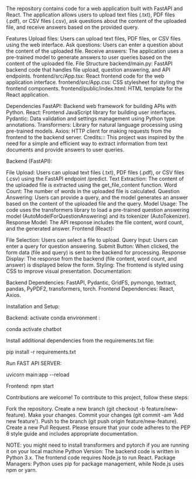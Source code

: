The repository contains code for a web application built with FastAPI and React. The application allows users to upload text files (.txt), PDF files (.pdf), or CSV files (.csv), ask questions about the content of the uploaded file, and receive answers based on the provided query.

Features Upload files: Users can upload text files, PDF files, or CSV files using the web interface. Ask questions: Users can enter a question about the content of the uploaded file. Receive answers: The application uses a pre-trained model to generate answers to user queries based on the content of the uploaded file. File Structure backend/main.py: FastAPI backend code that handles file upload, question answering, and API endpoints. frontend/src/App.tsx: React frontend code for the web application interface. frontend/src/App.css: CSS stylesheet for styling the frontend components. frontend/public/index.html: HTML template for the React application.

Dependencies FastAPI: Backend web framework for building APIs with Python. React: Frontend JavaScript library for building user interfaces. Pydantic: Data validation and settings management using Python type annotations. Transformers: Library for natural language processing using pre-trained models. Axios: HTTP client for making requests from the frontend to the backend server. Credits::: This project was inspired by the need for a simple and efficient way to extract information from text documents and provide answers to user queries.


Backend (FastAPI):

File Upload: Users can upload text files (.txt), PDF files (.pdf), or CSV files (.csv) using the FastAPI endpoint /predict.
Text Extraction: The content of the uploaded file is extracted using the get_file_content function.
Word Count: The number of words in the uploaded file is calculated.
Question Answering: Users can provide a query, and the model generates an answer based on the content of the uploaded file and the query.
Model Usage: The code uses the transformers library to load a pre-trained question answering model (AutoModelForQuestionAnswering) and its tokenizer (AutoTokenizer).
Response Model: The API response includes the file content, word count, and the generated answer.
Frontend (React):

File Selection: Users can select a file to upload.
Query Input: Users can enter a query for question answering.
Submit Button: When clicked, the form data (file and query) is sent to the backend for processing.
Response Display: The response from the backend (file content, word count, and answer) is displayed below the form.
Styling: The frontend is styled using CSS to improve visual presentation.
Documentation:



Backend Dependencies: FastAPI, Pydantic, GridFS, pymongo, textract, pandas, PyPDF2, transformers, torch.
Frontend Dependencies: React, Axios.

Installation and Setup:

Backend:
activate conda environment :

conda activate chatbot

Install additional dependencies from the requirements.txt file:

pip install -r requirements.txt

Run FAST API SERVER:

uvicorn main:app --reload


Frontend:
npm start


Contributions are welcome! To contribute to this project, follow these steps:

Fork the repository.
Create a new branch (git checkout -b feature/new-feature).
Make your changes.
Commit your changes (git commit -am 'Add new feature').
Push to the branch (git push origin feature/new-feature).
Create a new Pull Request.
Please ensure that your code adheres to the PEP 8 style guide and includes appropriate documentation.





NOTE: you might need to install transformers and pytorch if you are running it on your local machine
Python Version: The backend code is written in Python 3.x.
 The frontend code requires Node.js to run React.
Package Managers: Python uses pip for package management, while Node.js uses npm or yarn.
